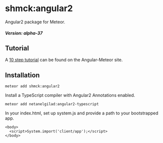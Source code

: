 # shmck:angular2

Angular2 package for Meteor. 

##### Version: alpha-37

## Tutorial

A [10 step tutorial](http://angular-meteor.com/tutorials/angular2/bootstrapping) can be found on the Angular-Meteor site.

## Installation
    
    meteor add shmck:angular2

Install a TypeScript compiler with Angular2 Annotations enabled.

    meteor add netanelgilad:angular2-typescript

In your index.html, set up system.js and provide a path to your bootstrapped app.

    <body>
      <script>System.import('client/app');</script>
    </body>


    
        
